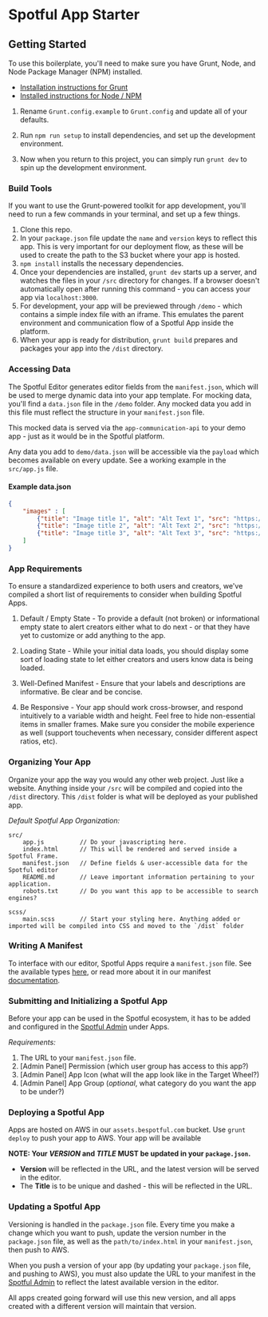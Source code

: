# Spotful App Starter

## Getting Started

To use this boilerplate, you'll need to make sure you have Grunt, Node, and Node Package Manager (NPM) installed. 
- [Installation instructions for Grunt](https://gruntjs.com/ "gruntjs.com")  
- [Installed instructions for Node / NPM](http://blog.teamtreehouse.com/install-node-js-npm-mac)

1. Rename `Grunt.config.example` to `Grunt.config` and update all of your defaults.

2. Run `npm run setup` to install dependencies, and set up the development environment.

3. Now when you return to this project, you can simply run `grunt dev` to spin up the development environment.


### Build Tools
If you want to use the Grunt-powered toolkit for app development, you'll need to run a few commands in your terminal, and set up a few things.

1. Clone this repo.   
2. In your `package.json` file update the `name` and `version` keys to reflect this app. This is very important for our deployment flow, as these will be used to create the path to the S3 bucket where your app is hosted.   
3. `npm install` installs the necessary dependencies.  
4. Once your dependencies are installed, `grunt dev` starts up a server, and watches the files in your `/src` directory for changes. If a browser doesn't automatically open after running this command - you can access your app via `localhost:3000`.  
5. For development, your app will be previewed through `/demo` - which contains a simple index file with an iframe. This emulates the parent environment and communication flow of a Spotful App inside the platform.  
6. When your app is ready for distribution, `grunt build` prepares and packages your app into the `/dist` directory.  


### Accessing Data
The Spotful Editor generates editor fields from the `manifest.json`, which will be used to merge dynamic data into your app template. For mocking data, you'll find a `data.json` file in the `/demo` folder. Any mocked data you add in this file must reflect the structure in your `manifest.json` file.

This mocked data is served via the `app-communication-api` to your demo app - just as it would be in the Spotful platform. 

Any data you add to `demo/data.json` will be accessible via the `payload` which becomes available on every update. See a working example in the `src/app.js` file. 


#### Example data.json

```json
{
    "images" : [
        {"title": "Image title 1", "alt": "Alt Text 1", "src": "https://unsplash.it/700/500"},
        {"title": "Image title 2", "alt": "Alt Text 2", "src": "https://unsplash.it/600/500"},
        {"title": "Image title 3", "alt": "Alt Text 3", "src": "https://unsplash.it/800/500"}
    ]
}
```


### App Requirements
To ensure a standardized experience to both users and creators, we've compiled a short list of requirements to consider when building Spotful Apps. 

1. Default / Empty State - To provide a default (not broken) or informational empty state to alert creators either what to do next - or that they have yet to customize or add anything to the app.

2. Loading State - While your initial data loads, you should display some sort of loading state to let either creators and users know data is being loaded.

3. Well-Defined Manifest - Ensure that your labels and descriptions are informative. Be clear and be concise. 

4. Be Responsive - Your app should work cross-browser, and respond intuitively to a variable width and height. Feel free to hide non-essential items in smaller frames. Make sure you consider the mobile experience as well (support touchevents when necessary, consider different aspect ratios, etc). 



### Organizing Your App
Organize your app the way you would any other web project. Just like a website. Anything inside your `/src` will be compiled and copied into the `/dist` directory. This `/dist` folder is what will be deployed as your published app. 

_Default Spotful App Organization:_
```
src/
    app.js          // Do your javascripting here.
    index.html      // This will be rendered and served inside a Spotful Frame. 
    manifest.json   // Define fields & user-accessible data for the Spotful editor
    README.md       // Leave important information pertaining to your application.
    robots.txt      // Do you want this app to be accessible to search engines?

scss/
    main.scss       // Start your styling here. Anything added or imported will be compiled into CSS and moved to the `/dist` folder
```


### Writing A Manifest
To interface with our editor, Spotful Apps require a `manifest.json` file. See the available types [here](https://bitbucket.org/spotinteractive/spotful-spec-documents/src/master/manifest-v0.2.0/), or read more about it in our manifest [documentation](https://bitbucket.org/spotinteractive/spotful-spec-documents/src/master/manifest-v0.2.0/).


### Submitting and Initializing a Spotful App
Before your app can be used in the Spotful ecosystem, it has to be added and configured in the [Spotful Admin](https://admin.bespotful.com) under Apps. 

_Requirements:_
1. The URL to your `manifest.json` file.  
2. [Admin Panel] Permission (which user group has access to this app?)  
3. [Admin Panel] App Icon (what will the app look like in the Target Wheel?)  
4. [Admin Panel] App Group (*optional*, what category do you want the app to be under?)  


### Deploying a Spotful App
Apps are hosted on AWS in our `assets.bespotful.com` bucket. Use `grunt deploy` to push your app to AWS. Your app will be available 

**NOTE: Your *VERSION* and *TITLE* MUST be updated in your `package.json`.** 
- **Version** will be reflected in the URL, and the latest version will be served in the editor. 
- The **Title** is to be unique and dashed - this will be reflected in the URL. 


### Updating a Spotful App
Versioning is handled in the `package.json` file. Every time you make a change which you want to push, update the version number in the `package.json` file, as well as the `path/to/index.html` in your `manifest.json`, then push to AWS.

When you push a version of your app (by updating your `package.json` file, and pushing to AWS), you must also update the URL to your manifest in the [Spotful Admin](https://admin.bespotful.com) to reflect the latest available version in the editor. 

All apps created going forward will use this new version, and all apps created with a different version will maintain that version. 
